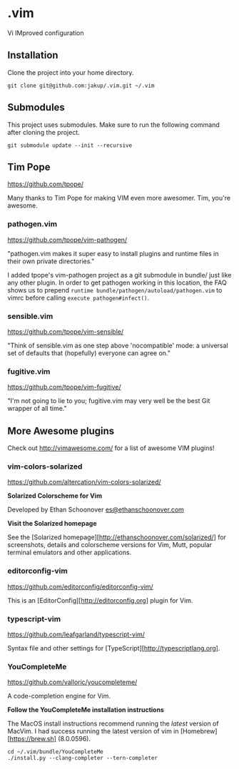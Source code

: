 # .vim
Vi IMproved configuration

## Installation

Clone the project into your home directory.

```
git clone git@github.com:jakup/.vim.git ~/.vim
```

## Submodules

This project uses submodules.  Make sure to run the following command after cloning the project.

```
git submodule update --init --recursive
```

## Tim Pope

https://github.com/tpope/

Many thanks to Tim Pope for making VIM even more awesomer.  Tim, you're awesome.

### pathogen.vim

https://github.com/tpope/vim-pathogen/

"pathogen.vim makes it super easy to install plugins and runtime files in their own private directories."

I added tpope's vim-pathogen project as a git submodule in bundle/ just like any other plugin.  In order to get pathogen working in this location, the FAQ shows us to prepend `runtime bundle/pathogen/autoload/pathogen.vim` to vimrc before calling `execute pathogen#infect()`.

### sensible.vim

https://github.com/tpope/vim-sensible/

"Think of sensible.vim as one step above 'nocompatible' mode: a universal set of defaults that (hopefully) everyone can agree on."

### fugitive.vim

https://github.com/tpope/vim-fugitive/

"I'm not going to lie to you; fugitive.vim may very well be the best Git wrapper of all time."

## More Awesome plugins

Check out http://vimawesome.com/ for a list of awesome VIM plugins!

### vim-colors-solarized

https://github.com/altercation/vim-colors-solarized/

**Solarized Colorscheme for Vim**

Developed by Ethan Schoonover <es@ethanschoonover.com>

**Visit the Solarized homepage**

See the [Solarized homepage][http://ethanschoonover.com/solarized/] for screenshots, details and colorscheme versions for Vim, Mutt, popular terminal emulators and other applications.

### editorconfig-vim

https://github.com/editorconfig/editorconfig-vim/

This is an [EditorConfig][http://editorconfig.org] plugin for Vim.

### typescript-vim

https://github.com/leafgarland/typescript-vim/

Syntax file and other settings for [TypeScript][http://typescriptlang.org].

### YouCompleteMe

https://github.com/valloric/youcompleteme/

A code-completion engine for Vim.

**Follow the YouCompleteMe installation instructions**

The MacOS install instructions recommend running the *latest* version of MacVim.  I had success running the latest version of vim in [Homebrew][https://brew.sh] (8.0.0596).

```
cd ~/.vim/bundle/YouCompleteMe
./install.py --clang-completer --tern-completer
```
